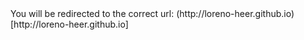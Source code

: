 <meta http-equiv="refresh" content="time; URL=http://loreno-heer.github.io" />
You will be redirected to the correct url: (http://loreno-heer.github.io)[http://loreno-heer.github.io]
